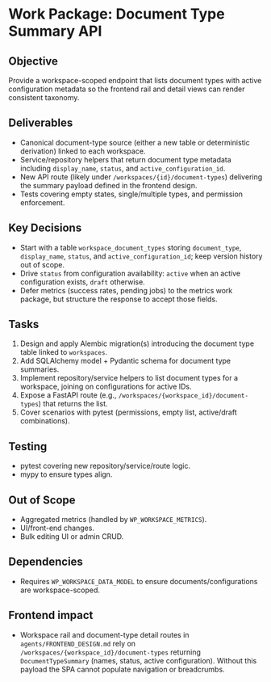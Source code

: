 # Work Package: Document Type Summary API

## Objective
Provide a workspace-scoped endpoint that lists document types with active configuration metadata so the frontend rail and detail views can render consistent taxonomy.

## Deliverables
- Canonical document-type source (either a new table or deterministic derivation) linked to each workspace.
- Service/repository helpers that return document type metadata including `display_name`, `status`, and `active_configuration_id`.
- New API route (likely under `/workspaces/{id}/document-types`) delivering the summary payload defined in the frontend design.
- Tests covering empty states, single/multiple types, and permission enforcement.

## Key Decisions
- Start with a table `workspace_document_types` storing `document_type`, `display_name`, `status`, and `active_configuration_id`; keep version history out of scope.
- Drive `status` from configuration availability: `active` when an active configuration exists, `draft` otherwise.
- Defer metrics (success rates, pending jobs) to the metrics work package, but structure the response to accept those fields.

## Tasks
1. Design and apply Alembic migration(s) introducing the document type table linked to `workspaces`.
2. Add SQLAlchemy model + Pydantic schema for document type summaries.
3. Implement repository/service helpers to list document types for a workspace, joining on configurations for active IDs.
4. Expose a FastAPI route (e.g., `/workspaces/{workspace_id}/document-types`) that returns the list.
5. Cover scenarios with pytest (permissions, empty list, active/draft combinations).

## Testing
- pytest covering new repository/service/route logic.
- mypy to ensure types align.

## Out of Scope
- Aggregated metrics (handled by `WP_WORKSPACE_METRICS`).
- UI/front-end changes.
- Bulk editing UI or admin CRUD.

## Dependencies
- Requires `WP_WORKSPACE_DATA_MODEL` to ensure documents/configurations are workspace-scoped.

## Frontend impact
- Workspace rail and document-type detail routes in `agents/FRONTEND_DESIGN.md` rely on `/workspaces/{workspace_id}/document-types` returning `DocumentTypeSummary` (names, status, active configuration). Without this payload the SPA cannot populate navigation or breadcrumbs.
